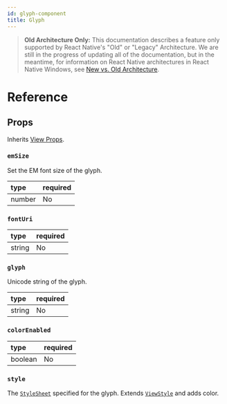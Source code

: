 ```yaml
---
id: glyph-component
title: Glyph
---
```


> **Old Architecture Only:** This documentation describes a feature only supported by React Native's "Old" or "Legacy" Architecture. We are still in the progress of updating all of the documentation, but in the meantime, for information on React Native architectures in React Native Windows, see [New vs. Old Architecture](new-architecture.md).

# Reference

## Props

Inherits [View Props](https://reactnative.dev/docs/view#props).

### `emSize`

Set the EM font size of the glyph.

| type | required |
|:--|:--|
| number | No |

### `fontUri`

| type | required |
|:--|:--|
| string | No |

### `glyph`

Unicode string of the glyph.

| type | required |
|:--|:--|
| string | No |

### `colorEnabled`

| type | required |
|:--|:--|
| boolean | No |

### `style`

The [`StyleSheet`](https://reactnative.dev/docs/stylesheet) specified for the glyph. Extends [`ViewStyle`](https://reactnative.dev/docs/view-style-props) and adds color.
